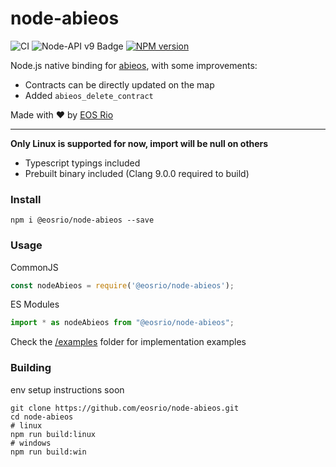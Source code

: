 # node-abieos

![CI](https://github.com/eosrio/node-abieos/actions/workflows/build.yml/badge.svg)
![Node-API v9 Badge](https://github.com/nodejs/abi-stable-node/blob/doc/assets/Node-API%20v9%20Badge.svg)
[![NPM version](https://img.shields.io/npm/v/@eosrio/node-abieos.svg?style=flat)](https://www.npmjs.com/package/@eosrio/node-abieos)

Node.js native binding for [abieos](https://github.com/EOSIO/abieos), with some improvements:

- Contracts can be directly updated on the map
- Added `abieos_delete_contract`

Made with ♥ by [EOS Rio](https://eosrio.io/)

----
**Only Linux is supported for now, import will be null on others**

- Typescript typings included
- Prebuilt binary included (Clang 9.0.0 required to build)

### Install

```shell script
npm i @eosrio/node-abieos --save
```

### Usage

CommonJS
```js
const nodeAbieos = require('@eosrio/node-abieos');
```

ES Modules
```typescript
import * as nodeAbieos from "@eosrio/node-abieos";
```

Check the [/examples](https://github.com/eosrio/node-abieos/tree/master/examples) folder for implementation examples

### Building

env setup instructions soon
```shell script
git clone https://github.com/eosrio/node-abieos.git
cd node-abieos
# linux
npm run build:linux
# windows
npm run build:win
```
